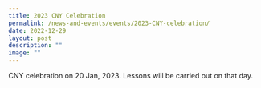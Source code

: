 ```yaml
---
title: 2023 CNY Celebration
permalink: /news-and-events/events/2023-CNY-celebration/
date: 2022-12-29
layout: post
description: ""
image: ""
---
```

CNY celebration on 20 Jan, 2023. 
Lessons will be carried out on that day.